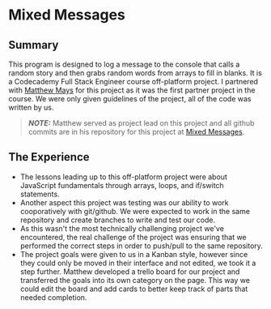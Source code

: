 # Mixed Messages
## Summary
This program is designed to log a message to the console that calls a random story and then grabs random words from arrays to fill in blanks. It is a Codecademy Full Stack Engineer course off-platform project. I partnered with [Matthew Mays](https://github.com/matthew-mays) for this project as it was the first partner project in the course. We were only given guidelines of the project, all of the code was written by us.
> **_NOTE:_**  Matthew served as project lead on this project and all github commits are in his repository for this project at [Mixed Messages](https://github.com/matthew-mays/mixed-messages).
## The Experience
- The lessons leading up to this off-platform project were about JavaScript fundamentals through arrays, loops, and if/switch statements.
- Another aspect this project was testing was our ability to work cooporatively with git/github. We were expected to work in the same repository and create branches to write and test our code.
- As this wasn't the most technically challenging project we've encountered, the real challenge of the project was ensuring that we performed the correct steps in order to push/pull to the same repository.
- The project goals were given to us in a Kanban style, however since they could only be moved in their interface and not edited, we took it a step further. Matthew developed a trello board for our project and transferred the goals into its own category on the page. This way we could edit the board and add cards to better keep track of parts that needed completion.
